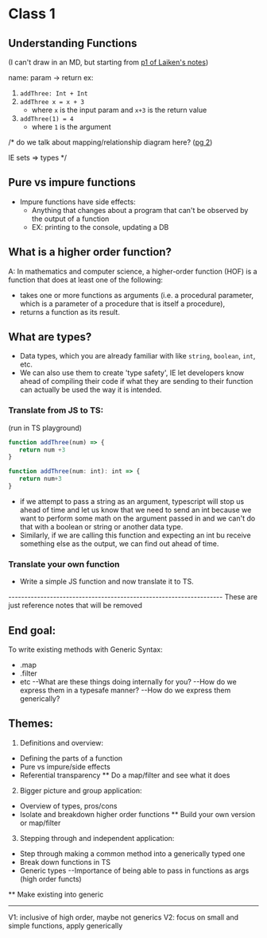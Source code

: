 # Class 1

## Understanding Functions

(I can't draw in an MD, but starting from [p1 of Laiken's notes](https://drive.google.com/drive/u/0/folders/1UmkQXJQmAskiqhdkjV3sUzObX9ud2Lu9))

name: param -> return
ex: 
1. `addThree: Int + Int`
2. `addThree x = x + 3`
    - where `x` is the input param and `x+3` is the return value
3. `addThree(1) = 4`
    - where `1` is the argument

/* do we talk about mapping/relationship diagram here?  ([pg 2](https://drive.google.com/drive/u/0/folders/1UmkQXJQmAskiqhdkjV3sUzObX9ud2Lu9))

IE sets => types
*/

## Pure vs impure functions
- Impure functions have side effects: 
    - Anything that changes about a program that can't be observed by the output  of a function
    - EX: printing to the console, updating a DB

## What is a higher order function? 
A: In mathematics and computer science, a higher-order function (HOF) is a function that does at least one of the following:

- takes one or more functions as arguments (i.e. a procedural parameter, which is a parameter of a procedure that is itself a procedure),
- returns a function as its result.

## What are types?
- Data types, which you are already familiar with like `string`, `boolean`, `int`, etc. 
- We can also use them to create 'type safety', IE let developers know ahead of compiling their code if what they are sending to their function can actually be used the way it is intended. 

### Translate from JS to TS: 
(run in TS playground)
 ```js
function addThree(num) => {
    return num +3
}
 ```

 ```ts 
 function addThree(num: int): int => {
    return num+3
 }
 ```
 - if we attempt to pass a string as an argument, typescript will stop us ahead of time and let us know that we need to send an int because we want to perform some math on the argument passed in and we can't do that with a boolean or string or another data type. 
 - Similarly, if we are calling this function and expecting an int bu receive something else as the output, we can find out ahead of time. 

 ### Translate your own function
 - Write a simple JS function and now translate it to TS. 


------------------------------------------------------------------- These are just reference notes that will be removed
## End goal: 
To write existing methods with Generic Syntax:
- .map
- .filter
- etc
--What are these things doing internally for you? 
--How do we express them in a typesafe manner?
--How do we express them generically?

## Themes: 
1. Definitions and overview:
- Defining the parts of a function
- Pure vs impure/side effects
- Referential transparency
** Do a map/filter and see what it does

2. Bigger picture and group application:
- Overview of types, pros/cons
- Isolate and breakdown higher order functions
** Build your own version or map/filter

3. Stepping through and independent application:
- Step through making a common method into a generically typed one
- Break down functions in TS
- Generic types
--Importance of being able to pass in functions as args (high order functs)

** Make existing into generic



------
V1: inclusive of high order, maybe not generics
V2: focus on small and simple functions, apply generically 



